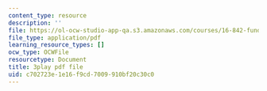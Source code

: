 ```yaml
---
content_type: resource
description: ''
file: https://ol-ocw-studio-app-qa.s3.amazonaws.com/courses/16-842-fundamentals-of-systems-engineering-fall-2015/c702723e1e16f9cd7009910bf20c30c0_rh9ggz7vyM8.pdf
file_type: application/pdf
learning_resource_types: []
ocw_type: OCWFile
resourcetype: Document
title: 3play pdf file
uid: c702723e-1e16-f9cd-7009-910bf20c30c0
---
```

